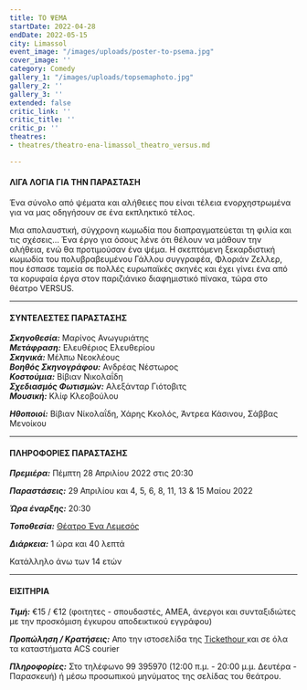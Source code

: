 ```yaml
---
title: ΤΟ ΨΕΜΑ
startDate: 2022-04-28
endDate: 2022-05-15
city: Limassol
event_image: "/images/uploads/poster-to-psema.jpg"
cover_image: ''
category: Comedy
gallery_1: "/images/uploads/topsemaphoto.jpg"
gallery_2: ''
gallery_3: ''
extended: false
critic_link: ''
critic_title: ''
critic_p: ''
theatres:
- theatres/theatro-ena-limassol_theatro_versus.md

---
```

#### ΛΙΓΑ ΛΟΓΙΑ ΓΙΑ ΤΗΝ ΠΑΡΑΣΤΑΣΗ

Ένα σύνολο από ψέματα και αλήθειες που είναι τέλεια ενορχηστρωμένα για να μας οδηγήσουν σε ένα εκπληκτικό τέλος.

Μια απολαυστική, σύγχρονη κωμωδία που διαπραγματεύεται τη φιλία και τις σχέσεις… Ένα έργο για όσους λένε ότι θέλουν να μάθουν την αλήθεια, ενώ θα προτιμούσαν ένα ψέμα. Η σκεπτόμενη ξεκαρδιστική κωμωδία του πολυβραβευμένου Γάλλου συγγραφέα, Φλοριάν Ζελλερ, που έσπασε ταμεία σε πολλές ευρωπαϊκές σκηνές και έχει γίνει ένα από τα κορυφαία έργα στον παριζιάνικο διαφημιστικό πίνακα, τώρα στο θέατρο VERSUS.

***

#### ΣΥΝΤΕΛΕΣΤΕΣ ΠΑΡΑΣΤΑΣΗΣ

**_Σκηνοθεσία:_** Μαρίνος Ανωγυριάτης  
**_Μετάφραση:_** Ελευθέριος Ελευθερίου  
**_Σκηνικά:_** Mέλπω Νεοκλέους  
**_Βοηθός Σκηνογράφου:_** Ανδρέας Νέστωρος  
**_Κοστούμια:_** Βίβιαν Νικολαΐδη  
**_Σχεδιασμός Φωτισμών:_** Αλεξάνταρ Γιότοβιτς  
**_Μουσική:_** Κλίφ Κλεοβούλου

**_Ηθοποιοί:_** Βίβιαν Νίκολαΐδη, Χάρης Κκολός, Άντρεα Κάσινου, Σάββας Μενοίκου

***

#### ΠΛΗΡΟΦΟΡΙΕΣ ΠΑΡΑΣΤΑΣΗΣ

**_Πρεμιέρα:_** Πέμπτη 28 Απριλίου 2022 στις 20:30

**_Παραστάσεις:_** 29 Απριλίου και 4, 5, 6, 8, 11, 13 & 15 Μαίου 2022

**_Ώρα έναρξης:_** 20:30

**_Τοποθεσία:_** [Θέατρο Ένα Λεμεσός](https://www.google.com/maps/place/%CE%98%CE%AD%CE%B1%CF%84%CF%81%CE%BF+%CE%95%CE%9D%CE%91/@34.6727162,33.0405933,17z/data=!3m1!4b1!4m5!3m4!1s0x14e73302f4af925b:0xca71f90ee7b765c0!8m2!3d34.6727162!4d33.042782 "Θέατρο ΕΝΑ")

**_Διάρκεια:_** 1 ώρα και 40 λεπτά

Κατάλληλο άνω των 14 ετών

***

#### ΕΙΣΙΤΗΡΙΑ

**_Τιμή:_** €15 / €12 (φοιτητες - σπουδαστές, ΑΜΕΑ, άνεργοι και συνταξιδιώτες με την προσκόμιση έγκυρου αποδεικτικού εγγράφου)

**_Προπώληση / Κρατήσεις:_** Απο την ιστοσελίδα της [Tickethour ](https://shop.tickethour.com/ticketmaster_se_3810.html?fbclid=IwAR0OGi9uZzhV4Sp37epqTtdfhHMi6WlulrE__VaugtJ9NPgO9vv_JJQh1oM&tkhrq=d0b97565-05e7-4757-a32c-a102e5046b9b&tkhrp=0d29f2c9-9c91-42a1-99bf-b49fd59b048c&tkhrts=1650573035&tkhrc=tickethour&tkhre=shopcy&tkhrrt=Safetynet&tkhrh=cc07e4408c75ba813aa67fd7077a648e "Tickethour")και σε όλα τα καταστήματα ACS courier

**_Πληροφορίες:_** Στο τηλέφωνο 99 395970 (12:00 π.μ. - 20:00 μ.μ. Δευτέρα - Παρασκευή) ή μέσω προσωπικού μηνύματος της σελίδας του θεάτρου.